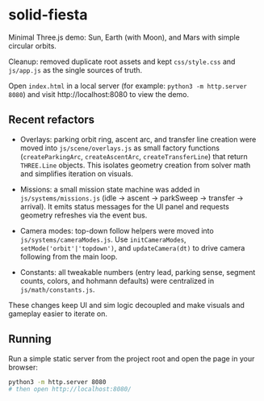 # solid-fiesta

Minimal Three.js demo: Sun, Earth (with Moon), and Mars with simple circular orbits.

Cleanup: removed duplicate root assets and kept `css/style.css` and `js/app.js` as the single sources of truth.

Open `index.html` in a local server (for example: `python3 -m http.server 8080`) and visit http://localhost:8080 to view the demo.

## Recent refactors

- Overlays: parking orbit ring, ascent arc, and transfer line creation were moved into `js/scene/overlays.js` as small factory functions (`createParkingArc`, `createAscentArc`, `createTransferLine`) that return `THREE.Line` objects. This isolates geometry creation from solver math and simplifies iteration on visuals.

- Missions: a small mission state machine was added in `js/systems/missions.js` (idle → ascent → parkSweep → transfer → arrival). It emits status messages for the UI panel and requests geometry refreshes via the event bus.

- Camera modes: top-down follow helpers were moved into `js/systems/cameraModes.js`. Use `initCameraModes`, `setMode('orbit'|'topdown')`, and `updateCamera(dt)` to drive camera following from the main loop.

- Constants: all tweakable numbers (entry lead, parking sense, segment counts, colors, and hohmann defaults) were centralized in `js/math/constants.js`.

These changes keep UI and sim logic decoupled and make visuals and gameplay easier to iterate on.
## Running

Run a simple static server from the project root and open the page in your browser:

```bash
python3 -m http.server 8080
# then open http://localhost:8080/
```
